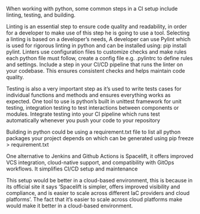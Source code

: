 When working with python, some common steps in a CI setup include linting, testing, and building.

Linting is an essential step to ensure code quality and readability, in order for a developer to make use of this step he is going to use a tool. Selecting a linting is based on a developer’s needs, A developer can use Pylint which is used for rigorous linting in python and can be installed using: pip install pylint. Linters use configuration files to customize checks and make rules each python file must follow, create a config file e.g. .pylintrc to define rules and settings. Include a step in your CI/CD pipeline that runs the linter on your codebase. This ensures consistent checks and helps maintain code quality.

Testing is also a very important step as it’s used to write tests cases for individual functions and methods and ensures everything works as expected. One tool to use is python’s built in unittest framework for unit testing, integration testing to test interactions between components or modules. Integrate testing into your CI pipeline which runs test automatically whenever you push your code to your repository

Building in python could be using a requirement.txt file to list all python packages your project depends on which can be generated using pip freeze > requirement.txt

One alternative to Jenkins and Github Actions is Spacelift, it offers improved VCS integration, cloud-native support, and compatibility with GitOps workflows. It simplifies CI/CD setup and maintenance

This setup would be better in a cloud-based environment, this is because in its official site it says ‘Spacelift is simpler, offers improved visibility and compliance, and is easier to scale across different IaC providers and cloud platforms’. The fact that it’s easier to scale across cloud platforms make would make it better in a cloud-based environment.
